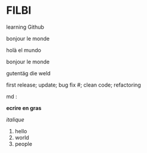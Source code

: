 # FILBI
learning Github

bonjour le monde

holà el mundo

bonjour le monde

gutentäg die weld

first release; update; bug fix #; clean code; refactoring

md :

**ecrire en gras**

_italique_

  1. hello
  2. world
  3. people
